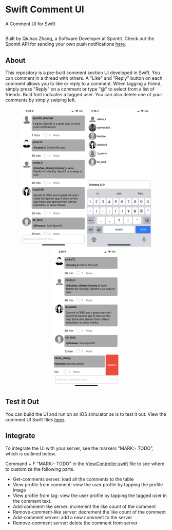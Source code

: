 # Swift Comment UI
A Comment UI for Swift

##
Built by Qiuhao Zhang, a Software Developer at Spontit. Check out the Spontit API for sending your own push notifications <a href="https://github.com/spontit/spontit-api-python-wrapper">here</a>.

## About
This repository is a pre-built comment section UI developed in Swift. You can comment in a thread with others. A "Like" and "Reply" button on each comment allows you to like or reply to a comment. When tagging a friend, simply press "Reply" on a comment or type "@" to select from a list of friends. Bold font indicates a tagged user. You can also delete one of your comments by simply swiping left.

<p align="center">
    <img width=200 src="https://github.com/spontit/swift-comment-ui/raw/master/ScreenShots/IMG_1323.PNG" /> 
    <img width=200 src="https://github.com/spontit/swift-comment-ui/raw/master/ScreenShots/IMG_1326.PNG" /> 
    <img width=200 src="https://github.com/spontit/swift-comment-ui/raw/master/ScreenShots/IMG_1327.PNG" /> 
</p>

## Test it Out
You can build the UI and run on an iOS simulator as is to test it out. View the comment UI Swift files <a href="https://github.com/spontit/swift-comment-ui/tree/master/SwiftCommentUI">here</a>. 

## Integrate

To integrate the UI with your server, see the markers "MARK:- TODO", which is outlined below.

Command + F "MARK:- TODO" in the <a href="https://github.com/spontit/swift-comment-ui/blob/master/SwiftCommentUI/ViewController.swift">ViewController.swift</a> file to see where to customize the following parts.
- Get-comments server: load all the comments to the table
- View profile from comment: view the user profile by tapping the profile image
- View profile from tag: view the user profile by tapping the tagged user in the comment text.
- Add-comment-like server: increment the like count of the comment
- Remove-comment-like server: decrement the like count of the comment
- Add-comment server: add a new comment to the server
- Remove-comment server: delete the comment from server